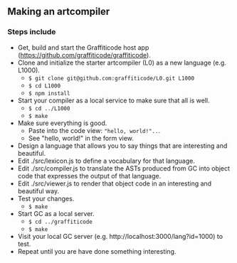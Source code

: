 ## Making an artcompiler

### Steps include

* Get, build and start the Graffiticode host app (https://github.com/graffiticode/graffiticode).
* Clone and initialize the starter artcompiler (L0) as a new language (e.g. L1000).
  * `$ git clone git@github.com:graffiticode/L0.git L1000`
  * `$ cd L1000`
  * `$ npm install`
* Start your compiler as a local service to make sure that all is well.
  * `$ cd ../L1000`
  * `$ make`
* Make sure everything is good.
  * Paste into the code view: `"hello, world!"..`.
  * See "hello, world!" in the form view.
* Design a language that allows you to say things that are interesting and beautiful.
* Edit ./src/lexicon.js to define a vocabulary for that language.
* Edit ./src/compiler.js to translate the ASTs produced from GC into object code that expresses the output of that language.
* Edit ./src/viewer.js to render that object code in an interesting and beautiful way.
* Test your changes.
  * `$ make`
* Start GC as a local server.
  * `$ cd ../graffiticode`
  * `$ make`
* Visit your local GC server (e.g. http://localhost:3000/lang?id=1000) to test.
* Repeat until you are have done something interesting.
